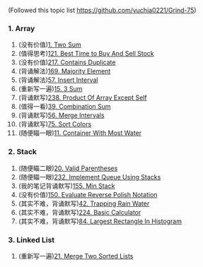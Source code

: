 (Followed this topic list https://github.com/yuchia0221/Grind-75)
### 1. Array

1.  (没有价值)[1. Two Sum](https://github.com/yuchenwang2011/Java-Practice/blob/master/1-300/1-50/1.TwoSum.java)
2.  (值得思考)[121. Best Time to Buy And Sell Stock](https://github.com/yuchenwang2011/Java-Practice/blob/master/1-300/101-150/121.BestTimeToBuyAndSellStock.java)
3.  (没有价值)[217. Contains Duplicate](https://github.com/yuchenwang2011/Java-Practice/blob/master/1-300/201-250/217.ContainsDuplicate.java)
4.  (背诵解法)[169. Majority Element](https://github.com/yuchenwang2011/Java-Practice/blob/master/1-300/151-200/169.MajorityElement.java)
5.  (背诵解法)[57. Insert Interval](https://github.com/yuchenwang2011/Java-Practice/blob/master/1-300/51-100/57.InsertInterval.java)
6.  (重新写一遍)[15. 3 Sum](https://github.com/yuchenwang2011/Java-Practice/blob/master/1-300/1-50/15.3Sum.java)
7.  (背诵默写)[238. Product Of Array Except Self](https://github.com/yuchenwang2011/Java-Practice/blob/master/1-300/201-250/238.ProductOfArrayExceptSelf.java)
8.  (值得一看)[39. Combination Sum](https://github.com/yuchenwang2011/Java-Practice/blob/master/1-300/1-50/39.CombinationSum.java)
9.  (背诵默写)[56. Merge Intervals](https://github.com/yuchenwang2011/Java-Practice/blob/master/1-300/51-100/56.MergeIntervals.java)
10. (背诵默写)[75. Sort Colors](https://github.com/yuchenwang2011/Java-Practice/blob/master/1-300/51-100/75.SortColors.java)
11. (随便瞄一眼)[11. Container With Most Water](https://github.com/yuchenwang2011/Java-Practice/blob/master/1-300/1-50/11.ContainerWIthMostWater.java)

### 2. Stack
1.  (随便瞄二眼)[20. Valid Parentheses](https://github.com/yuchenwang2011/Java-Practice/blob/master/1-300/1-50/20.ValidParentheses.java)
2.  (随便瞄一眼)[232. Implement Queue Using Stacks](https://github.com/yuchenwang2011/Java-Practice/blob/master/1-300/201-250/232.ImplementQueueUsingStacks.java)
3.  (我的笔记背诵默写)[155. Min Stack](https://github.com/yuchenwang2011/Java-Practice/blob/master/1-300/151-200/155.MinStack.java)
4.  (没有价值)[150. Evaluate Reverse Polish Notation](https://github.com/yuchenwang2011/Java-Practice/blob/master/1-300/101-150/150.EvaluateReversePolishNotation.java)
5.  (其实不难，背诵默写)[42. Trapping Rain Water](https://github.com/yuchenwang2011/Java-Practice/blob/master/1-300/1-50/42.TrappingRainWater.java)
6.  (其实不难，背诵默写)[224. Basic Calculator](https://github.com/yuchenwang2011/Java-Practice/blob/master/1-300/201-250/224.BasicCalculator.java)
7.  (其实不难，背诵默写)[84. Largest Rectangle In Histogram](https://github.com/yuchenwang2011/Java-Practice/blob/master/1-300/51-100/84.LargestRectangleInHistogram.java)

### 3. Linked List
1.  (重新写一遍)[21. Merge Two Sorted Lists](https://github.com/yuchenwang2011/Java-Practice/blob/master/1-300/1-50/21.MergeTwoSortedLists.java)
